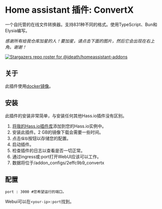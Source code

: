 # Home assistant 插件: ConvertX

一个自托管的在线文件转换器。支持831种不同的格式。使用TypeScript、Bun和Elysia编写。

_感谢所有给我仓库加星的人！要加星，请点击下面的图片，然后它会出现在右上角。谢谢！_

[![Stargazers repo roster for @jdeath/homeassistant-addons](https://reporoster.com/stars/jdeath/homeassistant-addons)](https://github.com/jdeath/homeassistant-addons/stargazers)

## 关于

此插件使用[docker镜像](https://github.com/C4illin/ConvertX)。

## 安装

此插件的安装非常简单，与安装任何其他Hass.io插件没有区别。

1. [将我的Hass.io插件库][repository]添加到您的Hass.io实例中。
1. 安装此插件。2 GB的镜像下载会需要一些时间。
1. 点击`保存`按钮以存储您的配置。
1. 启动插件。
1. 检查插件的日志以查看是否一切正常。
1. 通过ingress或<your-ip>:port打开WebUI应该可以工作。
1. 数据将位于/addon_configs/2effc9b9_convertx
## 配置

```
port : 3000 #您希望运行的端口。
```

Webui可以在`<your-ip>:port`找到。

[repository]: https://github.com/jdeath/homeassistant-addons